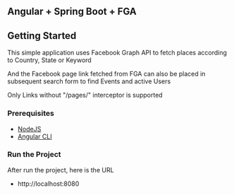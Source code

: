 ## Angular + Spring Boot + FGA




## Getting Started
This simple application uses Facebook Graph API to fetch places according to Country, State or Keyword 

And the Facebook page link fetched from FGA can also be placed in subsequent search form to find Events and active Users

Only Links without "/pages/" interceptor is supported

### Prerequisites

* [NodeJS](https://nodejs.org/en/)
* [Angular CLI](https://cli.angular.io/)



### Run the Project
After run the project, here is the URL

*  http://localhost:8080

